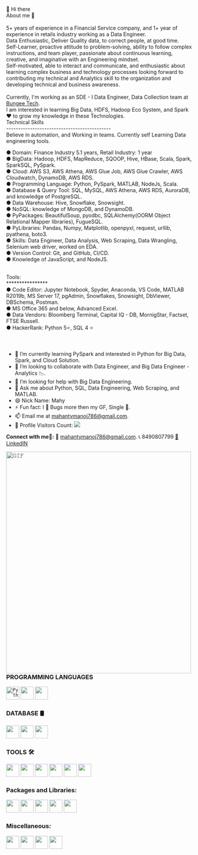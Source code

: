 👋 Hi there   
About me 🧑
<br><br>
5+ years of experience in a Financial Service company, and 1+ year of experience in retails industry working as a Data Engineer. <br>
Data Enthusiastic, Deliver Quality data, to correct people, at good time.<br>
Self-Learner, proactive attitude to problem-solving, ability to follow complex instructions, and team player, passionate about continuous learning, creative, and imaginative with an Engineering mindset. 
<br>
Self-motivated, able to interact and communicate, and enthusiastic about learning complex business and technology processes looking forward to contributing my technical and Analytics skill to the organization and developing technical and business awareness.
<br><br>
Currently, I'm working as an SDE - I Data Engineer, Data Collection team at <a href='https://bungeetech.com/'> Bungee Tech</a>.<br/>
I am interested in learning Big Data, HDFS, Hadoop Eco System, and Spark ♥️ to grow my knowledge in these Technologies.
<br>
Technical Skills
<br>--------------------------------------------<br>
Believe in automation, and Working in teams. Currently self Learning Data engineering tools. <br>

● Domain: Finance Industry 5.1 years, Retail Industry: 1 year <br>
● BigData: Hadoop, HDFS, MapReduce, SQOOP, Hive, HBase, Scala, Spark, SparkSQL, PySpark. <br>
● Cloud: AWS S3, AWS Athena, AWS Glue Job, AWS Glue Crawler, AWS Cloudwatch, DynamoDB, AWS RDS. <br>
● Programming Language: Python, PySpark, MATLAB, NodeJs, Scala. <br>
● Database & Query Tool: SQL, MySQL, AWS Athena, AWS RDS, AuroraDB, and knowledge of PostgreSQL. <br> 
● Data Warehouse: Hive, Snowflake, Snowsight. <br>
● NoSQL: knowledge of MongoDB, and DynamoDB. <br>
● PyPackages: BeautifulSoup, pyodbc, SQLAlchemy(OORM Object Relational Mapper libraries), FugueSQL. <br>
● PyLibraries: Pandas, Numpy, Matplotlib, openpyxl, request, urllib, pyathena, boto3. <br>
● Skills: Data Engineer, Data Analysis, Web Scraping, Data Wrangling, Selenium web driver, worked on EDA. <br>
● Version Control: Git, and GitHub, CI/CD. <br>
● Knowledge of JavaScript, and NodeJS. <br>

<br>Tools:<br>
****************<br>
● Code Editor: Jupyter Notebook, Spyder, Anaconda, VS Code, MATLAB R2019b, MS Server 17, pgAdmin, Snowflakes, Snowsight, DbViewer, DBSchema, Postman. <br>
● MS Office 365 and below, Advanced Excel. <br>
● Data Vendors: Bloomberg Terminal, Capital IQ - DB, MornigStar, Factset, FTSE Russell. <br>
● HackerRank: Python 5⭐, SQL 4 ⭐ <br> <br><br>

<!-- Here are some ideas to get you started: -->

<!--   - 🔭 I’m currently working on Project which is on Python & Web Scrapping 10Q and 10K filing data from <a href="https://www.sec.gov/">SEC</a>. -->
- 🌱 I’m currently learning PySpark and interested in Python for Big Data, Spark, and Cloud Solution.
- 👯 I’m looking to collaborate with Data Engineer, and Big Data Engineer - Analytics 📉.
- 🤔 I’m looking for help with Big Data Engineering.
- 💬 Ask me about Python, SQL, Data Engineering, Web Scraping, and MATLAB.
- 😄 Nick Name: Mahy
- ⚡ Fun fact: I 💖 Bugs more then my GF, Single 🤣.
- 📫 Email me at [mahantymanoj786@gmail.com](mailto:mahantymanoj786@gmail.com).
- 🎢 Profile Visitors Count: ![](https://komarev.com/ghpvc/?username=mahantymanoj) 


<!-- <details> -->
<!-- <summary> Connect with me🤝: </summary> -->
<!-- <br/> -->
**Connect with me🤝:** <a>📧 [mahantymanoj786@gmail.com](mailto:mahantymanoj786@gmail.com).  </a>  <a>📞 8490807799  </a>
<a href='https://www.linkedin.com/in/manoj-mahanty-aa3769115/'>🗽 LinkedIN  </a>
<br/>

<a target="_blank"><img align="left" height="600" width="500" alt="𝙶𝙸𝙵" src="https://octodex.github.com/images/mona-the-rivetertocat.png"></a>
<br/>

<h3>PROGRAMMING LANGUAGES </h3>

<code><img height="35" width="35" alt="Python" src="https://banner2.cleanpng.com/20180412/kye/kisspng-python-programming-language-computer-programming-language-5acfdc3636bac7.8891188615235717662242.jpg"></code><!--  Python -->
<code><img height="35" width="35" src="https://is4-ssl.mzstatic.com/image/thumb/Purple115/v4/49/97/49/49974975-18b1-97bb-cc70-049cf9be5e0a/AppIcon-1x_U007emarketing-0-6-0-85-220.png/1200x630wa.png"></code> <!--  MATLAB -->
<code><img height="35" width="35" src="https://encrypted-tbn0.gstatic.com/images?q=tbn:ANd9GcSR1EN9xgMCVGVw9FXLciW7Sw9bYxaVpuwyH93QWEJjxHQyeWNFUaHShfzydQWlmw92Fcc&usqp=CAU"></code><!--  JavaScript -->


<h3>DATABASE 🛢</h3>
<code><img height="35" width="35" src="https://cdn.imgbin.com/8/1/6/imgbin-microsoft-sql-server-database-server-computer-icons-table-qampZ2chsPtnqieZxe7ti8PxN.jpg"></code> <!--  SQL -->
<code><img height="35" width="35" src="https://banner2.cleanpng.com/20180531/wkx/kisspng-computer-icons-mysql-database-5b109011d4a3d0.393444881527812113871.jpg"></code> <!--  MySQL -->
<code><img height="35" width="35" src="https://www.pngfind.com/pngs/m/168-1682595_source-ericsaupe-com-report-mysql-logo-png-postgresql.png"></code> <!--  PostgreSQL -->




<h3>TOOLS 🛠</h3>

<code><img height="35" width="35" src="https://upload.wikimedia.org/wikipedia/commons/thumb/9/9a/Visual_Studio_Code_1.35_icon.svg/1024px-Visual_Studio_Code_1.35_icon.svg.png"></code> <!--  VS Code -->
<code><img height="35" width="35" src="https://avatars.githubusercontent.com/u/11021581?v=4"></code> <!-- Spyder IDE -->
<code><img height="35" width="35" src="https://encrypted-tbn0.gstatic.com/images?q=tbn:ANd9GcSs529Br1vIPWoYIuYDnoRipSzfGCCOXC1VJZunr40NNIIq6Bft7wNRqWJjvP2Ine_oSyc&usqp=CAU"></code> <!-- Spyder IDE -->
<code><img height="35" width="35" src="https://i3.wp.com/filecr.com/wp-content/uploads/2018/12/Icon_Mathworks-Matlab_free-download.png"></code> <!-- MATLAB IDE -->
<code><img height="35" width="35" src="https://is2-ssl.mzstatic.com/image/thumb/Purple116/v4/0a/7d/5a/0a7d5af3-75b4-df8d-115b-e2f5ead0614d/source/256x256bb.jpg"></code> <!-- Bloomberg Terminal -->
<code><img height="35" width="35" src="https://www.investopedia.com/thmb/xdHlVdd1lwwtvOrta9xdMsys19Y=/680x440/filters:fill(auto,1)/excel_ms-5bfc379146e0fb00511cdefe.jpg"></code>
<!--  Excel -->

<h3>Packages and Libraries:</h3>
<code><img height="35" width="35" src="https://encrypted-tbn0.gstatic.com/images?q=tbn:ANd9GcT01Ctpf3nRjz7b9l-om2h2llNA0jL4d_MVtXXXHVF5mWIn5nyMXLgzYscFGZdbhf_LN8M&usqp=CAU"></code> <!-- Pandas -->
<code><img height="35" width="35" src="https://icons-for-free.com/iconfiles/png/128/NumPy-1324888747155633047.png"></code> <!-- Numpy -->
<code><img height="35" width="35" src="https://encrypted-tbn0.gstatic.com/images?q=tbn:ANd9GcSvoKLGDEA0KGPH6iZcZUdpV_bRJ5cJLrhYiA&usqp=CAU"></code> <!-- bs4 -->
<code><img height="35" width="35" src="https://2.python-requests.org/en/v0.10.6/_static/requests-sidebar.png"></code> <!-- request -->
<code><img height="35" width="35" src="https://upload.wikimedia.org/wikipedia/commons/0/01/Created_with_Matplotlib-logo.svg"></code> <!-- Matplot lib -->

<h3>Miscellaneous:</h3>

<code><img height="35" width="35" src="https://julialang.gallerycdn.vsassets.io/extensions/julialang/language-julia-insider/1.5.6/1637366211768/Microsoft.VisualStudio.Services.Icons.Default"></code> <!-- Julia -->
<code><img height="35" width="35" src="https://e7.pngegg.com/pngimages/473/621/png-clipart-xml-computer-icons-data-uri-scheme-favicon-xml-angle-text.png"></code> <!-- XML -->
<code><img height="35" width="35" src="https://encrypted-tbn0.gstatic.com/images?q=tbn:ANd9GcTkuY9-iqBPIa7b40cY5diViI7c_vhSoCRuPA&usqp=CAU"></code> <!-- XML -->
<code><img height="35" width="35" src="https://fileproinfo.com/images/xbrl_file_extension.png"></code> <!-- XBLR -->
<br/>

